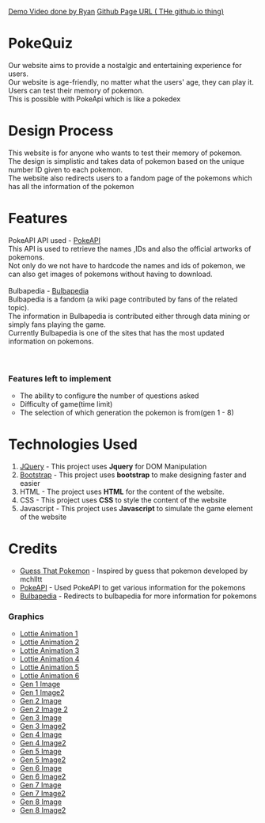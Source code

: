 <a href = "https://drive.google.com/file/d/1mdH_4kTN_98sJS4lvtsgjJDzpxpRTR7S/view?usp=sharing">Demo Video done by Ryan</a>
<a href = "https://somebodylol123.github.io/ID_Assignment3/">Github Page URL ( THe github.io thing)</a>
# PokeQuiz

Our website aims to provide a nostalgic and entertaining experience for users.<br>
Our website is age-friendly, no matter what the users' age, they can play it.<br>
Users can test their memory of pokemon. <br>
This is possible with PokeApi which is like a pokedex<br>

# Design Process

This website is for anyone who wants to test their memory of pokemon.<br>
The design is simplistic and takes data of pokemon based on the unique number ID given to each pokemon.<br>
The website also redirects users to a fandom page of the pokemons which has all the information of the pokemon <br>

# Features

PokeAPI API used - <a href = "https://pokeapi.co/api/v2/pokemon/">PokeAPI</a><br>
This API is used to retrieve the names ,IDs and also the official artworks of pokemons.<br>
Not only do we not have to hardcode the names and ids of pokemon, we can also get images of pokemons without having to download.<br>
<br>
Bulbapedia - <a href = "https://bulbapedia.bulbagarden.net/">Bulbapedia</a><br>
Bulbapedia is a fandom (a wiki page contributed by fans of the related topic).<br>
The information in Bulbapedia is contributed either through data mining or simply fans playing the game.<br>
Currently Bulbapedia is one of the sites that has the most updated information on pokemons.<br>
<br>
<br>
<h3>Features left to implement</h3>
<ul style="list-style-type: circle">
    <li>The ability to configure the number of questions asked</li>
    <li>Difficulty of game(time limit)</li>
    <li>The selection of which generation the pokemon is from(gen 1 - 8)</li>
</ul>

# Technologies Used

<ul style = "list-style-type : cirlce">
 <li>
  <a href = "https://code.jquery.com/">JQuery</a> 
  - This project uses <b>Jquery</b> for DOM Manipulation
 </li>
 <li>
  <a href = "https://getbootstrap.com/">Bootstrap</a>
 - This project uses <b>bootstrap</b> to make designing faster and easier 
 </li>
 <li>
  HTML
 - The project uses <b>HTML</b> for the content of the website.
 </li>
 <li>
  CSS
 - This project uses <b>CSS</b> to style the content of the website
 </li>
 <li>
  Javascript
  - This project uses <b>Javascript</b> to simulate the game element of the website
 </li>
</ul>

# Credits

<ul style="list-style-type :circle">
    <li><a href = "https://github.com/mchlltt/Guess-That-Pokemon/"> Guess That Pokemon</a> - Inspired by guess that pokemon developed by mchlltt</li>
    <li><a href = "https://pokeapi.co/api/v2/pokemon/">PokeAPI</a> - Used PokeAPI to get various information for the pokemons</li>
    <li><a href = "https://bulbapedia.bulbagarden.net/">Bulbapedia</a> - Redirects to bulbapedia for more information for pokemons</li>
</ul>
<h3>Graphics</h3>
<ul style="list-style-type :circle">
    <li><a href = "https://lottiefiles.com/web-player?lottie_url=https%3A%2F%2Fassets6.lottiefiles.com%2Fpackages%2Flf20_dgBN4P.json">Lottie Animation 1</a></li>
    <li><a href = "https://lottiefiles.com/web-player?lottie_url=https%3A%2F%2Fassets3.lottiefiles.com%2Fpackages%2Flf20_tfojdplo.json">Lottie Animation 2</a></li>
    <li><a href = "https://lottiefiles.com/web-player?lottie_url=https%3A%2F%2Fassets1.lottiefiles.com%2Fpackages%2Flf20_dKRZoZ.json">Lottie Animation 3</a></li>
    <li><a href = "https://lottiefiles.com/web-player?lottie_url=https%3A%2F%2Fassets10.lottiefiles.com%2Fpackages%2Flf20_jhcWqS.json">Lottie Animation 4</a></li>
    <li><a href = "https://lottiefiles.com/web-player?lottie_url=https%3A%2F%2Fassets10.lottiefiles.com%2Fanimated_stickers%2Flf_tgs_dvieylsg.json">Lottie Animation 5</a></li>
    <li><a href = "https://lottiefiles.com/web-player?lottie_url=https%3A%2F%2Fassets4.lottiefiles.com%2Fanimated_stickers%2Flf_tgs_YmKbXU.json">Lottie Animation 6</a></li>
    <li><a href = "https://images.app.goo.gl/ne2XW9LzqDtwRHGS9">Gen 1 Image</a></li>
    <li><a href = "https://wallup.net/pokemon-first-generation-pokemon/">Gen 1 Image2</a></li>
    <li><a href = "https://images.app.goo.gl/hFqwxrwuubh4YQKo6">Gen 2 Image</a></li>
    <li><a href = "https://wallpaperaccess.com/pokemon-gold">Gen 2 Image 2</a></li>
    <li><a href = "https://images.app.goo.gl/wLm9R8FmK3oS5Y9f7">Gen 3 Image</a></li>
    <li><a href = "https://images.app.goo.gl/vWk8wRmiH7uCF5v46">Gen 3 Image2</a></li>
    <li><a href = "https://images.app.goo.gl/7bmPKbymnvrrS7Kd7">Gen 4 Image</a></li>
    <li><a href = "https://images.app.goo.gl/9NTMAq3Ji9bfv78b7">Gen 4 Image2</a></li>
    <li><a href = "https://images.app.goo.gl/W5K5EXbGi3aobGtQ8">Gen 5 Image</a></li>
    <li><a href = "https://images.app.goo.gl/jat9WaH12pXAnnV56">Gen 5 Image2</a></li>
    <li><a href = "https://images.app.goo.gl/5KFJBWNoKosMdECi7">Gen 6 Image</a></li>
    <li><a href = "https://images.app.goo.gl/tKHX2nHCSuZRSZrh7">Gen 6 Image2</a></li>
    <li><a href = "https://images.app.goo.gl/f1qK54bpHmQRbaqU9">Gen 7 Image</a></li>
    <li><a href = "https://images.app.goo.gl/Qu6i7TVm6dJXedgHA">Gen 7 Image2</a></li>
    <li><a href = "https://images.app.goo.gl/FxkzZD5C3fznuLHq7">Gen 8 Image</a></li>
    <li><a href = "https://twinfinite.net/2019/11/10-hd-pokemon-sword-shield-wallpapers-you-need-to-make-your-desktop-background/">Gen 8 Image2</a></li>
</ul>
